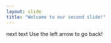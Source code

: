 ```yaml
---
layout: slide
title: "Welcome to our second slide!"
---
```

next text
Use the left arrow to go back!
